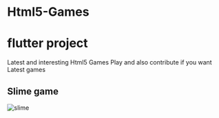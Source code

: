 # Html5-Games
# flutter project 
Latest and interesting Html5 Games Play and also contribute if you want Latest games


## Slime game
![slime](https://user-images.githubusercontent.com/52853276/97335069-a5935c80-183a-11eb-826a-a8935a575374.jpg)
